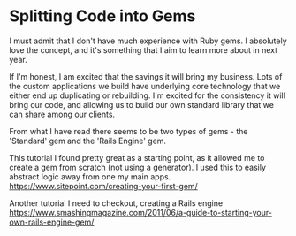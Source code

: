 # Splitting Code into Gems

I must admit that I don't have much experience with Ruby gems. I absolutely love the concept, and it's something that I aim to learn more about in next year.

If I'm honest, I am excited that the savings it will bring my business. Lots of the custom applications we build have underlying core technology that we either end up duplicating or rebuilding. I'm excited for the consistency it will bring our code, and allowing us to build our own standard library that we can share among our clients.

From what I have read there seems to be two types of gems - the 'Standard' gem and the 'Rails Engine' gem.

This tutorial I found pretty great as a starting point, as it allowed me to create a gem from scratch (not using a generator). I used this to easily abstract logic away from one my main apps.
https://www.sitepoint.com/creating-your-first-gem/




Another tutorial I need to checkout, creating a Rails engine
https://www.smashingmagazine.com/2011/06/a-guide-to-starting-your-own-rails-engine-gem/

